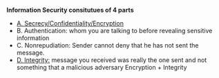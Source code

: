 **Information Security consitutues of 4 parts**
- [A. Secrecy/Confidentiality/Encryption](Encryption_Cryptography_Confidentiality)
- B. Authentication: whom you are talking to before revealing sensitive information
- C. Nonrepudiation: Sender cannot deny that he has not sent the message.
- [D. Integrity:](Hashing) message you received was really the one sent and not something that a malicious adversary Encryption + Integrity
